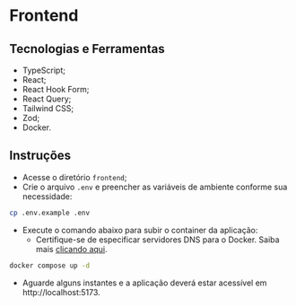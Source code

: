 # Frontend

## Tecnologias e Ferramentas

- TypeScript;
- React;
- React Hook Form;
- React Query;
- Tailwind CSS;
- Zod;
- Docker.

## Instruções

- Acesse o diretório `frontend`;
- Crie o arquivo `.env` e preencher as variáveis de ambiente conforme sua necessidade:

```bash
cp .env.example .env
```

- Execute o comando abaixo para subir o container da aplicação:
  - Certifique-se de especificar servidores DNS para o Docker. Saiba mais [clicando aqui](https://docs.docker.com/config/daemon/troubleshoot/#specify-dns-servers-for-docker).

```bash
docker compose up -d
```

- Aguarde alguns instantes e a aplicação deverá estar acessível em http://localhost:5173.
